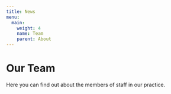 ```yaml
---
title: News
menu:
  main:
    weight: 4
    name: Team
    parent: About
---
```


# Our Team

Here you can find out about the members of staff in our practice.
